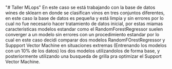 "# Taller MLops" 
En este caso se está trabajando con la base de datos wines de sklearn en donde se clasifican vinos en tres conjuntos diferentes, en este caso la base de datos es pequeña y está limpia y sin errores por lo cual no fue necesario hacer tratamiento de datos inicial, por estas miamas caracteristicas modelos estandar como el RandomForestRegressor suelen converger a un modelo sin errores con un procedimiento estandar por lo cual en este caso decidi comparar dos modelos RandomFOrestRegressor y Suppport Vector Machine en situaciones extremas (Entrenando los modelos con un 10% de los datos) los dos modelos utilizandolos de forma base, y posteriormente utilizando una busqueda de grilla pra optimizar el Support Vector Machine. 